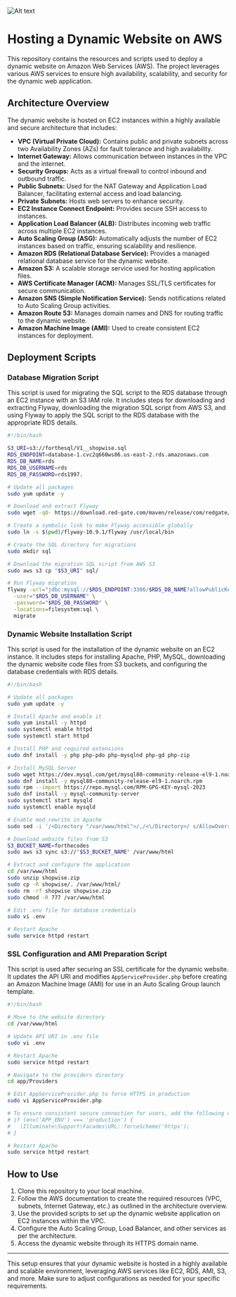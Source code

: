 ![Alt text](/Host_a_Dynamic_Web_App_on_AWS_architecture.png)


# Hosting a Dynamic Website on AWS

This repository contains the resources and scripts used to deploy a dynamic website on Amazon Web Services (AWS). The project leverages various AWS services to ensure high availability, scalability, and security for the dynamic web application.

## Architecture Overview

The dynamic website is hosted on EC2 instances within a highly available and secure architecture that includes:

- **VPC (Virtual Private Cloud):** Contains public and private subnets across two Availability Zones (AZs) for fault tolerance and high availability.
- **Internet Gateway:** Allows communication between instances in the VPC and the internet.
- **Security Groups:** Acts as a virtual firewall to control inbound and outbound traffic.
- **Public Subnets:** Used for the NAT Gateway and Application Load Balancer, facilitating external access and load balancing.
- **Private Subnets:** Hosts web servers to enhance security.
- **EC2 Instance Connect Endpoint:** Provides secure SSH access to instances.
- **Application Load Balancer (ALB):** Distributes incoming web traffic across multiple EC2 instances.
- **Auto Scaling Group (ASG):** Automatically adjusts the number of EC2 instances based on traffic, ensuring scalability and resilience.
- **Amazon RDS (Relational Database Service):** Provides a managed relational database service for the dynamic website.
- **Amazon S3:** A scalable storage service used for hosting application files.
- **AWS Certificate Manager (ACM):** Manages SSL/TLS certificates for secure communication.
- **Amazon SNS (Simple Notification Service):** Sends notifications related to Auto Scaling Group activities.
- **Amazon Route 53:** Manages domain names and DNS for routing traffic to the dynamic website.
- **Amazon Machine Image (AMI):** Used to create consistent EC2 instances for deployment.

## Deployment Scripts

### Database Migration Script

This script is used for migrating the SQL script to the RDS database through an EC2 instance with an S3 IAM role. It includes steps for downloading and extracting Flyway, downloading the migration SQL script from AWS S3, and using Flyway to apply the SQL script to the RDS database with the appropriate RDS details.

```bash
#!/bin/bash

S3_URI=s3://forthesql/V1__shopwise.sql
RDS_ENDPOINT=database-1.cvc2q660ws86.us-east-2.rds.amazonaws.com
RDS_DB_NAME=rds
RDS_DB_USERNAME=rds
RDS_DB_PASSWORD=rds1997.

# Update all packages
sudo yum update -y

# Download and extract Flyway
sudo wget -qO- https://download.red-gate.com/maven/release/com/redgate/flyway/flyway-commandline/10.9.1/flyway-commandline-10.9.1-linux-x64.tar.gz | tar -xvz

# Create a symbolic link to make Flyway accessible globally
sudo ln -s $(pwd)/flyway-10.9.1/flyway /usr/local/bin

# Create the SQL directory for migrations
sudo mkdir sql

# Download the migration SQL script from AWS S3
sudo aws s3 cp "$S3_URI" sql/

# Run Flyway migration
flyway -url="jdbc:mysql://$RDS_ENDPOINT:3306/$RDS_DB_NAME?allowPublicKeyRetrieval=true" \
  -user="$RDS_DB_USERNAME" \
  -password="$RDS_DB_PASSWORD" \
  -locations=filesystem:sql \
  migrate
```

### Dynamic Website Installation Script

This script is used for the installation of the dynamic website on an EC2 instance. It includes steps for installing Apache, PHP, MySQL, downloading the dynamic website code files from S3 buckets, and configuring the database credentials with RDS details.

```bash
#!/bin/bash

# Update all packages
sudo yum update -y

# Install Apache and enable it
sudo yum install -y httpd
sudo systemctl enable httpd
sudo systemctl start httpd

# Install PHP and required extensions
sudo dnf install -y php php-pdo php-mysqlnd php-gd php-zip

# Install MySQL Server
sudo wget https://dev.mysql.com/get/mysql80-community-release-el9-1.noarch.rpm
sudo dnf install -y mysql80-community-release-el9-1.noarch.rpm
sudo rpm --import https://repo.mysql.com/RPM-GPG-KEY-mysql-2023
sudo dnf install -y mysql-community-server
sudo systemctl start mysqld
sudo systemctl enable mysqld

# Enable mod_rewrite in Apache
sudo sed -i '/<Directory "/var/www/html">/,/<\/Directory>/ s/AllowOverride None/AllowOverride All/' /etc/httpd/conf/httpd.conf

# Download website files from S3
S3_BUCKET_NAME=forthecodes
sudo aws s3 sync s3://"$S3_BUCKET_NAME" /var/www/html

# Extract and configure the application
cd /var/www/html
sudo unzip shopwise.zip
sudo cp -R shopwise/. /var/www/html/
sudo rm -rf shopwise shopwise.zip
sudo chmod -R 777 /var/www/html

# Edit .env file for database credentials
sudo vi .env

# Restart Apache
sudo service httpd restart
```

### SSL Configuration and AMI Preparation Script

This script is used after securing an SSL certificate for the dynamic website. It updates the API URI and modifies `AppServiceProvider.php` before creating an Amazon Machine Image (AMI) for use in an Auto Scaling Group launch template.

```bash
#!/bin/bash

# Move to the website directory
cd /var/www/html

# Update API URI in .env file
sudo vi .env

# Restart Apache
sudo service httpd restart

# Navigate to the providers directory
cd app/Providers

# Edit AppServiceProvider.php to force HTTPS in production
sudo vi AppServiceProvider.php

# To ensure consistent secure connection for users, add the following code inside the "public function boot()" method:
# if (env('APP_ENV') === 'production') {
#   \Illuminate\Support\Facades\URL::forceScheme('https');
# }

# Restart Apache
sudo service httpd restart
```

## How to Use

1. Clone this repository to your local machine.
2. Follow the AWS documentation to create the required resources (VPC, subnets, Internet Gateway, etc.) as outlined in the architecture overview.
3. Use the provided scripts to set up the dynamic website application on EC2 instances within the VPC.
4. Configure the Auto Scaling Group, Load Balancer, and other services as per the architecture.
5. Access the dynamic website through its HTTPS domain name.

---

This setup ensures that your dynamic website is hosted in a highly available and scalable environment, leveraging AWS services like EC2, RDS, AMI, S3, and more. Make sure to adjust configurations as needed for your specific requirements.

